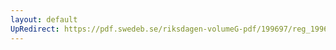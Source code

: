 ```yaml
---
layout: default
UpRedirect: https://pdf.swedeb.se/riksdagen-volumeG-pdf/199697/reg_199697/reg_199697_0017.pdf
---
```

